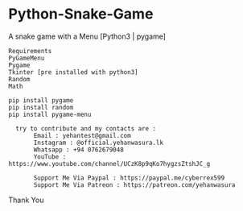 # Python-Snake-Game
A snake game with a Menu [Python3 | pygame]
```
Requirements
PyGameMenu
Pygame
Tkinter [pre installed with python3]
Random
Math
```
```
pip install pygame
pip install random
pip install pygame-menu
```
```	
  try to contribute and my contacts are :
       Email : yehantest@gmail.com
       Instagram : @official.yehanwasura.lk
       Whatsapp : +94 0762679048
       YouTube : https://www.youtube.com/channel/UCzK8p9qKo7hygzsZtshJC_g
       
       Support Me Via Paypal : https://paypal.me/cyberrex599
       Support Me Via Patreon : https://patreon.com/yehanwasura
 ```      
 
 Thank You
